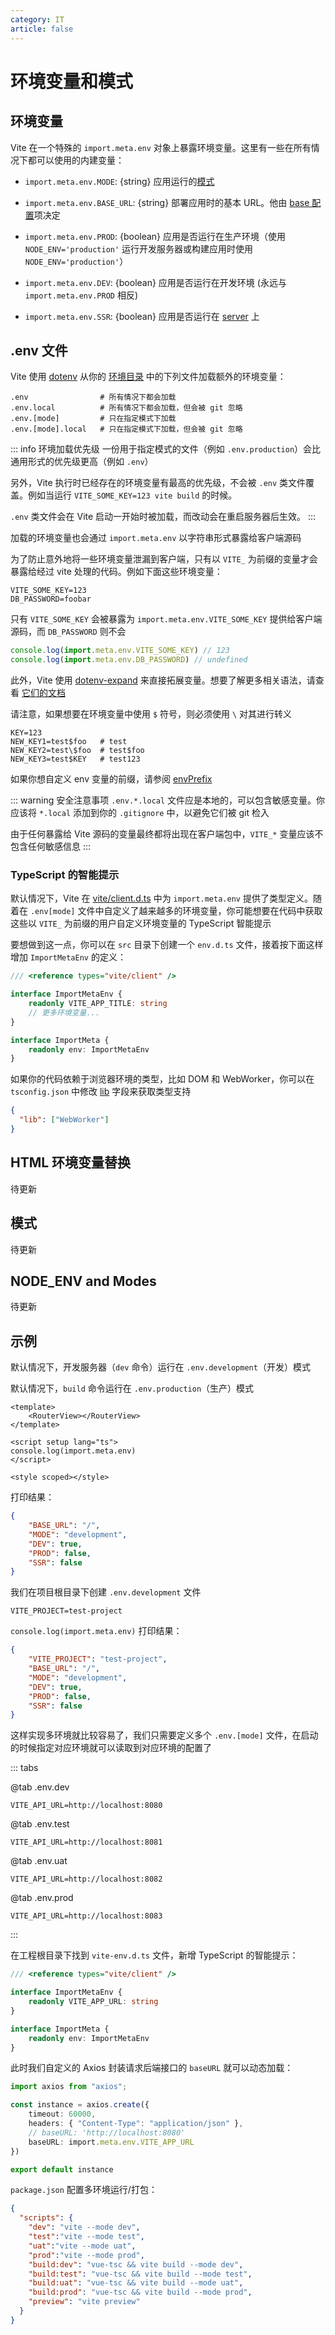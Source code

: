 ```yaml
---
category: IT
article: false
---
```


# 环境变量和模式

## 环境变量

Vite 在一个特殊的 `import.meta.env` 对象上暴露环境变量。这里有一些在所有情况下都可以使用的内建变量：

- `import.meta.env.MODE`: {string} 应用运行的[模式](#待更新)

- `import.meta.env.BASE_URL`: {string} 部署应用时的基本 URL。他由 [base 配置](#待更新)项决定

- `import.meta.env.PROD`: {boolean} 应用是否运行在生产环境（使用 `NODE_ENV='production'` 运行开发服务器或构建应用时使用 `NODE_ENV='production'`）

- `import.meta.env.DEV`: {boolean} 应用是否运行在开发环境 (永远与 `import.meta.env.PROD` 相反)

- `import.meta.env.SSR`: {boolean} 应用是否运行在 [server](#待更新) 上

## .env 文件

Vite 使用 [dotenv](https://github.com/motdotla/dotenv) 从你的 [环境目录](#待更新) 中的下列文件加载额外的环境变量：

```text
.env                # 所有情况下都会加载
.env.local          # 所有情况下都会加载，但会被 git 忽略
.env.[mode]         # 只在指定模式下加载
.env.[mode].local   # 只在指定模式下加载，但会被 git 忽略
```

::: info 环境加载优先级
一份用于指定模式的文件（例如 `.env.production`）会比通用形式的优先级更高（例如 `.env`）

另外，Vite 执行时已经存在的环境变量有最高的优先级，不会被 `.env` 类文件覆盖。例如当运行 `VITE_SOME_KEY=123 vite build` 的时候。

`.env` 类文件会在 Vite 启动一开始时被加载，而改动会在重启服务器后生效。
:::

加载的环境变量也会通过 `import.meta.env` 以字符串形式暴露给客户端源码

为了防止意外地将一些环境变量泄漏到客户端，只有以 `VITE_` 为前缀的变量才会暴露给经过 vite 处理的代码。例如下面这些环境变量：

```text
VITE_SOME_KEY=123
DB_PASSWORD=foobar
```

只有 `VITE_SOME_KEY` 会被暴露为 `import.meta.env.VITE_SOME_KEY` 提供给客户端源码，而 `DB_PASSWORD` 则不会

```js
console.log(import.meta.env.VITE_SOME_KEY) // 123
console.log(import.meta.env.DB_PASSWORD) // undefined
```

此外，Vite 使用 [dotenv-expand](https://github.com/motdotla/dotenv-expand) 来直接拓展变量。想要了解更多相关语法，请查看 [它们的文档](https://github.com/motdotla/dotenv-expand#what-rules-does-the-expansion-engine-follow)

请注意，如果想要在环境变量中使用 `$` 符号，则必须使用 `\` 对其进行转义

```text
KEY=123
NEW_KEY1=test$foo   # test
NEW_KEY2=test\$foo  # test$foo
NEW_KEY3=test$KEY   # test123
```

如果你想自定义 env 变量的前缀，请参阅 [envPrefix](#待更新)

::: warning 安全注意事项
`.env.*.local` 文件应是本地的，可以包含敏感变量。你应该将 `*.local` 添加到你的 `.gitignore` 中，以避免它们被 git 检入

由于任何暴露给 Vite 源码的变量最终都将出现在客户端包中，`VITE_*` 变量应该不包含任何敏感信息
:::

### TypeScript 的智能提示

默认情况下，Vite 在 [vite/client.d.ts](https://github.com/vitejs/vite/blob/main/packages/vite/client.d.ts) 中为 `import.meta.env` 提供了类型定义。随着在 `.env[mode]` 文件中自定义了越来越多的环境变量，你可能想要在代码中获取这些以 `VITE_` 为前缀的用户自定义环境变量的 TypeScript 智能提示

要想做到这一点，你可以在 `src` 目录下创建一个 `env.d.ts` 文件，接着按下面这样增加 `ImportMetaEnv` 的定义：

```ts
/// <reference types="vite/client" />

interface ImportMetaEnv {
    readonly VITE_APP_TITLE: string
    // 更多环境变量...
}

interface ImportMeta {
    readonly env: ImportMetaEnv
}
```

如果你的代码依赖于浏览器环境的类型，比如 DOM 和 WebWorker，你可以在 `tsconfig.json` 中修改 [lib](https://www.typescriptlang.org/tsconfig#lib) 字段来获取类型支持

```json
{
  "lib": ["WebWorker"]
}
```

## HTML 环境变量替换

待更新

## 模式

待更新

## NODE_ENV and Modes

待更新

## 示例

默认情况下，开发服务器（`dev` 命令）运行在 `.env.development`（开发）模式

默认情况下，`build` 命令运行在 `.env.production`（生产）模式

```vue
<template>
    <RouterView></RouterView>
</template>

<script setup lang="ts">
console.log(import.meta.env)
</script>

<style scoped></style>
```

打印结果：

```json
{
    "BASE_URL": "/",
    "MODE": "development",
    "DEV": true,
    "PROD": false,
    "SSR": false
}
```

我们在项目根目录下创建 `.env.development` 文件

```text
VITE_PROJECT=test-project
```

`console.log(import.meta.env)` 打印结果：

```json
{
    "VITE_PROJECT": "test-project",
    "BASE_URL": "/",
    "MODE": "development",
    "DEV": true,
    "PROD": false,
    "SSR": false
}
```

这样实现多环境就比较容易了，我们只需要定义多个 `.env.[mode]` 文件，在启动的时候指定对应环境就可以读取到对应环境的配置了

::: tabs

@tab .env.dev

```text
VITE_API_URL=http://localhost:8080
```

@tab .env.test

```text
VITE_API_URL=http://localhost:8081
```

@tab .env.uat

```text
VITE_API_URL=http://localhost:8082
```

@tab .env.prod

```text
VITE_API_URL=http://localhost:8083
```

:::

在工程根目录下找到 `vite-env.d.ts` 文件，新增 TypeScript 的智能提示：

```ts
/// <reference types="vite/client" />

interface ImportMetaEnv {
    readonly VITE_APP_URL: string
}

interface ImportMeta {
    readonly env: ImportMetaEnv
}
```

此时我们自定义的 Axios 封装请求后端接口的 `baseURL` 就可以动态加载：

```ts
import axios from "axios";

const instance = axios.create({
    timeout: 60000,
    headers: { "Content-Type": "application/json" },
    // baseURL: 'http://localhost:8080'
    baseURL: import.meta.env.VITE_APP_URL
})

export default instance
```

`package.json` 配置多环境运行/打包：

```json
{
  "scripts": {
    "dev": "vite --mode dev",
    "test":"vite --mode test",
    "uat":"vite --mode uat",
    "prod":"vite --mode prod",
    "build:dev": "vue-tsc && vite build --mode dev",
    "build:test": "vue-tsc && vite build --mode test",
    "build:uat": "vue-tsc && vite build --mode uat",
    "build:prod": "vue-tsc && vite build --mode prod",
    "preview": "vite preview"
  }
}
```